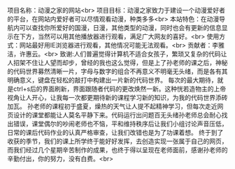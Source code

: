  项目名称：动漫之家的网站\<br>
 项目目标：动漫之家致力于建设一个动漫爱好者的平台，在网站内爱好者可以尽情观看动漫，种类多多\<br>
 本站特色：在动漫导航内可以查找你所爱好的国漫，日漫，其他类型的动漫，同时也会有更新的信息显示在下方，当然可以用其他播放器进行观看，满足广大网友的喜好。\<br>
 使用方式：网站最好用IE浏览器进行观看，其他情况可能无法观看。\<br>
 贡献者：李雅洁，许惠云。\<br>
 致谢:人们普遍觉得计算机不适合女孩子，繁琐又复杂的代码让人招架不住让人望而却步，曾经的我也这么觉得，但是上了孙老师的课之后，神秘的代码世界募然清晰一片，字母与数字的组合不再意义不明毫无头绪，而是各有其明确意义，键盘在轻松的敲打中构建出一片新的代码世界。
每次的最大期待，就是ctrl+s后的界面刷新，界面跟随者代码的更改焕然一新。这种恍若造物主的上帝视角让人开心，让我每一次都更期待新的课程学习新的知识，为我的代码世界添砖加瓦。
孙老师的课程初于盛夏，燥热的天气让人提不起精神学习，但每次走近网页设计的课堂都能让人莫名平静下来。代码运行出问题百无头绪孙老师总会耐心找出错误，课堂偶尔的吵闹老师也不恼，平和维持秩序后让我们小组讨论声音压低，日常的课后代码作业的认真严格审查，让我们改错也是为了功课着想。
终于到了收获的季节，我们的课上所学终于能好好发挥，去创造实现一张属于自己的网页，而我们经过几个星期辛苦制作的成果，也终于得以呈现在老师面前，感谢孙老师的辛勤付出，你的努力，没有白费。\<br>

